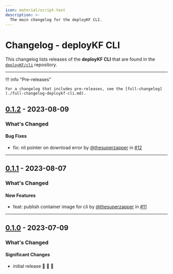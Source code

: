 ```yaml
---
icon: material/script-text
description: >-
  The main changelog for the deployKF CLI.
---
```


# Changelog - deployKF CLI

This changelog lists releases of the __deployKF CLI__ that are found in the [`deployKF/cli`](https://github.com/deployKF/cli/releases) repository.

---

!!! info "Pre-releases"

    For a changelog that includes pre-releases, see the [full-changelog](./full-changelog-deploykf-cli.md).


## [0.1.2](https://github.com/deployKF/cli/releases/tag/v0.1.2) - 2023-08-09
### What's Changed
#### Bug Fixes
* fix: nil pointer on download error by [@thesuperzapper](https://github.com/thesuperzapper) in [#12](https://github.com/deployKF/cli/pull/12)


---

## [0.1.1](https://github.com/deployKF/cli/releases/tag/v0.1.1) - 2023-08-07
### What's Changed
#### New Features
* feat: publish container image for cli by [@thesuperzapper](https://github.com/thesuperzapper) in [#11](https://github.com/deployKF/cli/pull/11)


---

## [0.1.0](https://github.com/deployKF/cli/releases/tag/v0.1.0) - 2023-07-09
### What's Changed
#### Significant Changes
* initial release 🎉 🎉 🎉 

